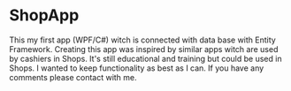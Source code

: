 # ShopApp

This my first app (WPF/C#) witch is connected with data base with Entity Framework. 
Creating this app was inspired by similar apps witch are used by cashiers in Shops. It's still educational and training but could
be used in Shops. I wanted to keep functionality as best as I can. If you have any comments please contact with me.
